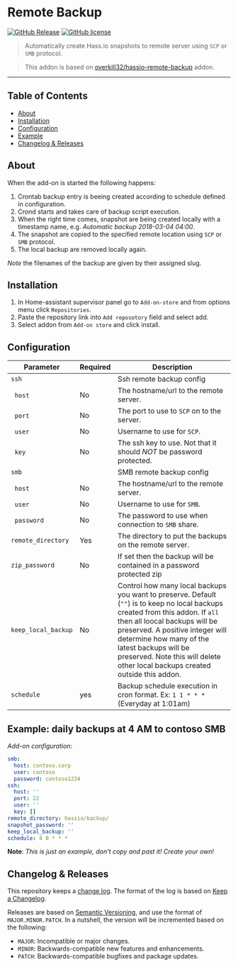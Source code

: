 
# Remote Backup

[![GitHub Release][releases-shield]][releases]
[![GitHub license][license-shield]](LICENSE.md)

> Automatically create Hass.io snapshots to remote server using `SCP` or `SMB` protocol.

> This addon is based on [overkill32/hassio-remote-backup] addon.

<hr>

## Table of Contents

* [About](#about)
* [Installation](#installation)
* [Configuration](#configuration)
* [Example](#example)
* [Changelog & Releases](#changelog)

## <a name='about'></a>About

When the add-on is started the following happens:
1. Crontab backup entry is beeing created according to schedule defined in configuration.
2. Crond starts and takes care of backup script execution.
3. When the right time comes, snapshot are being created locally with a timestamp name, e.g.
*Automatic backup 2018-03-04 04:00*.
4. The snapshot are copied to the specified remote location using `SCP` or `SMB` protocol.
5. The local backup are removed locally again.

_Note_ the filenames of the backup are given by their assigned slug.

## <a name='installation'></a>Installation

1. In Home-assistant supervisor panel go to `Add-on-store` and from options menu click `Repositories`.
2. Paste the repository link into `Add reposotory` field and select add.
3. Select addon from `Add-on store` and click install.

## <a name='configuration'></a>Configuration

|Parameter|Required|Description|
|---------|--------|-----------|
|`ssh`||Ssh remote backup config|
|&nbsp;&nbsp;`host`|No|The hostname/url to the remote server.|
|&nbsp;&nbsp;`port`|No|The port to use to `SCP` on to the server.|
|&nbsp;&nbsp;`user`|No|Username to use for `SCP`.|
|&nbsp;&nbsp;`key`|No|The ssh key to use. Not that it should *NOT* be password protected.|
|`smb`||SMB remote backup config|
|&nbsp;&nbsp;`host`|No|The hostname/url to the remote server.|
|&nbsp;&nbsp;`user`|No|Username to use for `SMB`.|
|&nbsp;&nbsp;`password`|No|The password to use when connection to `SMB` share.|
|`remote_directory`|Yes|The directory to put the backups on the remote server.|
|`zip_password`|No|If set then the backup will be contained in a password protected zip|
|`keep_local_backup`|No|Control how many local backups you want to preserve. Default (`""`) is to keep no local backups created from this addon. If `all` then all loocal backups will be preserved. A positive integer will determine how many of the latest backups will be preserved. Note this will delete other local backups created outside this addon.
|`schedule`|yes|Backup schedule execution in cron format. Ex: `1 1 * * *` (Everyday at 1:01am)|

## <a name='example'></a>Example: daily backups at 4 AM to contoso SMB

_Add-on configuration_:
```yaml
smb:
  host: contoso.corp
  user: contoso
  password: contoso1234
ssh:
  host: ''
  port: 22
  user: ''
  key: []
remote_directory: hassio/backup/
snapshot_password: ''
keep_local_backup: ''
schedule: 4 0 * * *
```

**Note**: _This is just an example, don't copy and past it! Create your own!_

## <a name='changelog'></a>Changelog & Releases

This repository keeps a [change log](CHANGELOG.md). The format of the log
is based on [Keep a Changelog][keepchangelog].

Releases are based on [Semantic Versioning][semver], and use the format
of ``MAJOR.MINOR.PATCH``. In a nutshell, the version will be incremented
based on the following:

- ``MAJOR``: Incompatible or major changes.
- ``MINOR``: Backwards-compatible new features and enhancements.
- ``PATCH``: Backwards-compatible bugfixes and package updates.

[license-shield]: https://img.shields.io/github/license/krzkowalczyk/hassio-remote-backup2
[releases]: https://github.com/krzkowalczyk/hassio-remote-backup2/releases
[releases-shield]: https://img.shields.io/github/v/release/krzkowalczyk/hassio-remote-backup2

[keepchangelog]: http://keepachangelog.com/en/1.0.0/
[semver]: http://semver.org/spec/v2.0.0.html

[overkill32/hassio-remote-backup]: https://github.com/overkill32/hassio-remote-backup